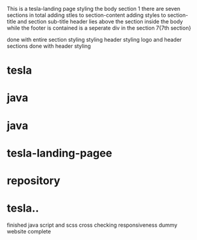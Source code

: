 This is a tesla-landing page
styling the body section 1
there are seven sections in total
adding stles to section-content
adding styles to section-title and section sub-title
header lies above the section inside the body
while the footer is contained is a seperate div in the section 7{7th section} 

done with entire section styling
styling header
styling logo and header sections
done with header styling

# tesla
# java
# java
# tesla-landing-pagee
# repository

# tesla..
finished java script and scss
cross checking responsiveness
dummy website complete
